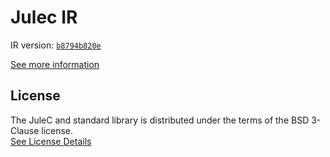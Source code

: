 # Julec IR

IR version: [`b8794b820e`](https://github.com/julelang/jule/tree/b8794b820e448044e68c54b34fcf11321963b4c1)

[See more information](https://manual.jule.dev/getting-started/install-from-source/compile-from-ir.html)

## License

The JuleC and standard library is distributed under the terms of the BSD 3-Clause license. \
[See License Details](./LICENSE)
